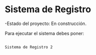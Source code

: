 <h1>Sistema de Registro</h1>

-Estado del proyecto: En construcción.

Para ejecutar el sistema debes poner:

````npm install reac´´´´

Sistema de Registro 2
